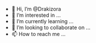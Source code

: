 - 👋 Hi, I’m @Drakizora
- 👀 I’m interested in ...
- 🌱 I’m currently learning ...
- 💞️ I’m looking to collaborate on ...
- 📫 How to reach me ...

<!---
Drakizora/Drakizora is a ✨ special ✨ repository because its `README.md` (this file) appears on your GitHub profile.
You can click the Preview link to take a look at your changes.
--->
